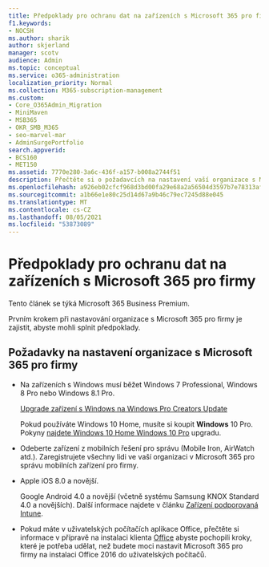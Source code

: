 ```yaml
---
title: Předpoklady pro ochranu dat na zařízeních s Microsoft 365 pro firmy
f1.keywords:
- NOCSH
ms.author: sharik
author: skjerland
manager: scotv
audience: Admin
ms.topic: conceptual
ms.service: o365-administration
localization_priority: Normal
ms.collection: M365-subscription-management
ms.custom:
- Core_O365Admin_Migration
- MiniMaven
- MSB365
- OKR_SMB_M365
- seo-marvel-mar
- AdminSurgePortfolio
search.appverid:
- BCS160
- MET150
ms.assetid: 7770e280-3a6c-436f-a157-b008a2744f51
description: Přečtěte si o požadavcích na nastavení vaší organizace s Microsoft 365 pro firmy a ochranu pracovních dat na zařízeních uživatelů.
ms.openlocfilehash: a926eb02cfcf968d3bd00fa29e68a2a56504d3597b7e78313af99af582a20b58
ms.sourcegitcommit: a1b66e1e80c25d14d67a9b46c79ec7245d88e045
ms.translationtype: MT
ms.contentlocale: cs-CZ
ms.lasthandoff: 08/05/2021
ms.locfileid: "53873089"
---
```

# <a name="prerequisites-for-protecting-data-on-devices-with-microsoft-365-for-business"></a>Předpoklady pro ochranu dat na zařízeních s Microsoft 365 pro firmy

Tento článek se týká Microsoft 365 Business Premium.

Prvním krokem při nastavování organizace s Microsoft 365 pro firmy je zajistit, abyste mohli splnit předpoklady.
  
## <a name="requirements-for-setting-up-your-organization-with-microsoft-365-for-business"></a>Požadavky na nastavení organizace s Microsoft 365 pro firmy

- Na zařízeních s Windows musí běžet Windows 7 Professional, Windows 8 Pro nebo Windows 8.1 Pro.
    
    [Upgrade zařízení s Windows na Windows Pro Creators Update](upgrade-to-windows-pro-creators-update.md)
    
    Pokud používáte Windows 10 Home, musíte si koupit **Windows** 10 Pro. Pokyny [najdete Windows 10 Home Windows 10 Pro](../business-video/upgrade.md) upgradu. 
    
- Odeberte zařízení z mobilních řešení pro správu (Mobile Iron, AirWatch atd.). Zaregistrujete všechny lidi ve vaší organizaci v Microsoft 365 pro správu mobilních zařízení pro firmy.
    
- Apple iOS 8.0 a novější.
    
    Google Android 4.0 a novější (včetně systému Samsung KNOX Standard 4.0 a novějších). Další informace najdete v článku [Zařízení podporovaná Intune](/mem/intune/fundamentals/supported-devices-browsers).
    
- Pokud máte v uživatelských počítačích aplikace Office, přečtěte si informace v přípravě na instalaci klienta [Office](prepare-for-office-client-deployment.md) abyste pochopili kroky, které je potřeba udělat, než budete moci nastavit Microsoft 365 pro firmy na instalaci Office 2016 do uživatelských počítačů.
